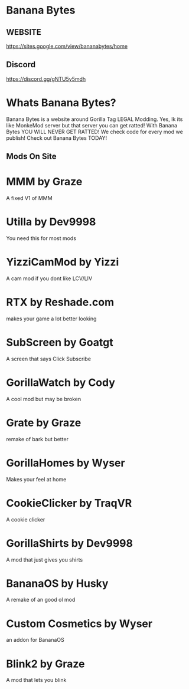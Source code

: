# Banana Bytes


## WEBSITE 

https://sites.google.com/view/bananabytes/home

## Discord

https://discord.gg/gNTU5y5mdh

# Whats Banana Bytes?

Banana Bytes is a website around Gorilla Tag LEGAL Modding. Yes, Ik its like MonkeMod server but that server you can get ratted!
With Banana Bytes YOU WILL NEVER GET RATTED! We check code for every mod we publish! Check out Banana Bytes TODAY!

## Mods On Site

# MMM by Graze
A fixed V1 of MMM
# Utilla by Dev9998
You need this for most mods
# YizziCamMod by Yizzi
A cam mod if you dont like LCV/LIV
# RTX by Reshade.com
makes your game a lot better looking
# SubScreen by Goatgt
A screen that says Click Subscribe
# GorillaWatch by Cody
A cool mod but may be broken
# Grate by Graze
remake of bark but better
# GorillaHomes by Wyser
Makes your feel at home
# CookieClicker by TraqVR
A cookie clicker
# GorillaShirts by Dev9998
A mod that just gives you shirts
# BananaOS by Husky
A remake of an good ol mod
# Custom Cosmetics by Wyser
an addon for BananaOS
# Blink2 by Graze
A mod that lets you blink
